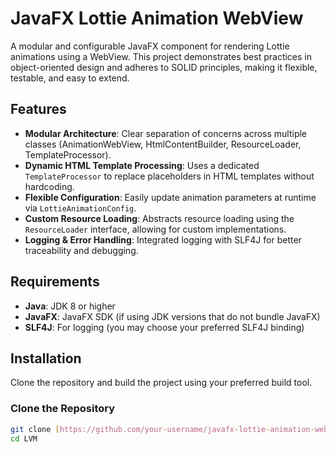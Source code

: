 # JavaFX Lottie Animation WebView

A modular and configurable JavaFX component for rendering Lottie animations using a WebView. This project demonstrates best practices in object-oriented design and adheres to SOLID principles, making it flexible, testable, and easy to extend.

## Features

- **Modular Architecture**: Clear separation of concerns across multiple classes (AnimationWebView, HtmlContentBuilder, ResourceLoader, TemplateProcessor).
- **Dynamic HTML Template Processing**: Uses a dedicated `TemplateProcessor` to replace placeholders in HTML templates without hardcoding.
- **Flexible Configuration**: Easily update animation parameters at runtime via `LottieAnimationConfig`.
- **Custom Resource Loading**: Abstracts resource loading using the `ResourceLoader` interface, allowing for custom implementations.
- **Logging & Error Handling**: Integrated logging with SLF4J for better traceability and debugging.


## Requirements

- **Java**: JDK 8 or higher
- **JavaFX**: JavaFX SDK (if using JDK versions that do not bundle JavaFX)
- **SLF4J**: For logging (you may choose your preferred SLF4J binding)

## Installation

Clone the repository and build the project using your preferred build tool.

### Clone the Repository

```bash
git clone [https://github.com/your-username/javafx-lottie-animation-webview.git](https://github.com/FoxesWorld/LVM.git)
cd LVM
